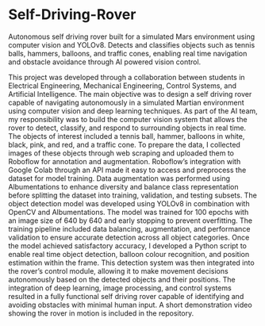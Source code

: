 # Self-Driving-Rover
Autonomous self driving rover built for a simulated Mars environment using computer vision and YOLOv8. Detects and classifies objects such as tennis balls, hammers, balloons, and traffic cones, enabling real time navigation and obstacle avoidance through AI powered vision control.

This project was developed through a collaboration between students in Electrical Engineering, Mechanical Engineering, Control Systems, and Artificial Intelligence. The main objective was to design a self driving rover capable of navigating autonomously in a simulated Martian environment using computer vision and deep learning techniques.
As part of the AI team, my responsibility was to build the computer vision system that allows the rover to detect, classify, and respond to surrounding objects in real time. The objects of interest included a tennis ball, hammer, balloons in white, black, pink, and red, and a traffic cone. To prepare the data, I collected images of these objects through web scraping and uploaded them to Roboflow for annotation and augmentation. Roboflow’s integration with Google Colab through an API made it easy to access and preprocess the dataset for model training. Data augmentation was performed using Albumentations to enhance diversity and balance class representation before splitting the dataset into training, validation, and testing subsets.
The object detection model was developed using YOLOv8 in combination with OpenCV and Albumentations. The model was trained for 100 epochs with an image size of 640 by 640 and early stopping to prevent overfitting. The training pipeline included data balancing, augmentation, and performance validation to ensure accurate detection across all object categories.
Once the model achieved satisfactory accuracy, I developed a Python script to enable real time object detection, balloon colour recognition, and position estimation within the frame. This detection system was then integrated into the rover’s control module, allowing it to make movement decisions autonomously based on the detected objects and their positions.
The integration of deep learning, image processing, and control systems resulted in a fully functional self driving rover capable of identifying and avoiding obstacles with minimal human input. A short demonstration video showing the rover in motion is included in the repository.
